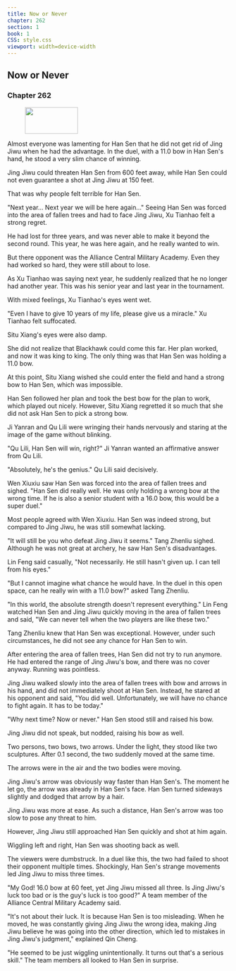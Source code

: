 ```yaml
---
title: Now or Never
chapter: 262
section: 1
book: 1
CSS: style.css
viewport: width=device-width
---
```


## Now or Never

### Chapter 262

<figure>
	<img src="../Images/gem.gif" alt="" id="gem" width="120" height="60" />
</figure>

Almost everyone was lamenting for Han Sen that he did not get rid of Jing Jiwu when he had the advantage. In the duel, with a 11.0 bow in Han Sen's hand, he stood a very slim chance of winning.

Jing Jiwu could threaten Han Sen from 600 feet away, while Han Sen could not even guarantee a shot at Jing Jiwu at 150 feet.

That was why people felt terrible for Han Sen.

"Next year… Next year we will be here again…" Seeing Han Sen was forced into the area of fallen trees and had to face Jing Jiwu, Xu Tianhao felt a strong regret.

He had lost for three years, and was never able to make it beyond the second round. This year, he was here again, and he really wanted to win.

But there opponent was the Alliance Central Military Academy. Even they had worked so hard, they were still about to lose.

As Xu Tianhao was saying next year, he suddenly realized that he no longer had another year. This was his senior year and last year in the tournament.

With mixed feelings, Xu Tianhao's eyes went wet.

"Even I have to give 10 years of my life, please give us a miracle." Xu Tianhao felt suffocated.

Situ Xiang's eyes were also damp.

She did not realize that Blackhawk could come this far. Her plan worked, and now it was king to king. The only thing was that Han Sen was holding a 11.0 bow.

At this point, Situ Xiang wished she could enter the field and hand a strong bow to Han Sen, which was impossible.

Han Sen followed her plan and took the best bow for the plan to work, which played out nicely. However, Situ Xiang regretted it so much that she did not ask Han Sen to pick a strong bow.

Ji Yanran and Qu Lili were wringing their hands nervously and staring at the image of the game without blinking.

"Qu Lili, Han Sen will win, right?" Ji Yanran wanted an affirmative answer from Qu Lili.

"Absolutely, he's the genius." Qu Lili said decisively.

Wen Xiuxiu saw Han Sen was forced into the area of fallen trees and sighed. "Han Sen did really well. He was only holding a wrong bow at the wrong time. If he is also a senior student with a 16.0 bow, this would be a super duel."

Most people agreed with Wen Xiuxiu. Han Sen was indeed strong, but compared to Jing Jiwu, he was still somewhat lacking.

"It will still be you who defeat Jing Jiwu it seems." Tang Zhenliu sighed. Although he was not great at archery, he saw Han Sen's disadvantages.

Lin Feng said casually, "Not necessarily. He still hasn't given up. I can tell from his eyes."

"But I cannot imagine what chance he would have. In the duel in this open space, can he really win with a 11.0 bow?" asked Tang Zhenliu.

"In this world, the absolute strength doesn't represent everything." Lin Feng watched Han Sen and Jing Jiwu quickly moving in the area of fallen trees and said, "We can never tell when the two players are like these two."

Tang Zhenliu knew that Han Sen was exceptional. However, under such circumstances, he did not see any chance for Han Sen to win.

After entering the area of fallen trees, Han Sen did not try to run anymore. He had entered the range of Jing Jiwu's bow, and there was no cover anyway. Running was pointless.

Jing Jiwu walked slowly into the area of fallen trees with bow and arrows in his hand, and did not immediately shoot at Han Sen. Instead, he stared at his opponent and said, "You did well. Unfortunately, we will have no chance to fight again. It has to be today."

"Why next time? Now or never." Han Sen stood still and raised his bow.

Jing Jiwu did not speak, but nodded, raising his bow as well.

Two persons, two bows, two arrows. Under the light, they stood like two sculptures. After 0.1 second, the two suddenly moved at the same time.

The arrows were in the air and the two bodies were moving.

Jing Jiwu's arrow was obviously way faster than Han Sen's. The moment he let go, the arrow was already in Han Sen's face. Han Sen turned sideways slightly and dodged that arrow by a hair.

Jing Jiwu was more at ease. As such a distance, Han Sen's arrow was too slow to pose any threat to him.

However, Jing Jiwu still approached Han Sen quickly and shot at him again.

Wiggling left and right, Han Sen was shooting back as well.

The viewers were dumbstruck. In a duel like this, the two had failed to shoot their opponent multiple times. Shockingly, Han Sen's strange movements led Jing Jiwu to miss three times.

"My God! 16.0 bow at 60 feet, yet Jing Jiwu missed all three. Is Jing Jiwu's luck too bad or is the guy's luck is too good?" A team member of the Alliance Central Military Academy said.

"It's not about their luck. It is because Han Sen is too misleading. When he moved, he was constantly giving Jing Jiwu the wrong idea, making Jing Jiwu believe he was going into the other direction, which led to mistakes in Jing Jiwu's judgment," explained Qin Cheng.

"He seemed to be just wiggling unintentionally. It turns out that's a serious skill." The team members all looked to Han Sen in surprise.